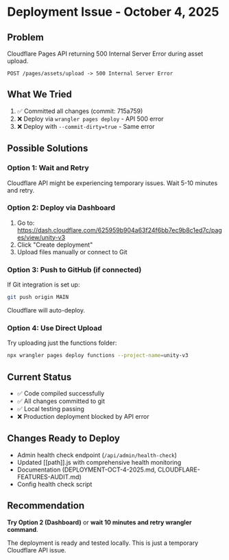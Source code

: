 # Deployment Issue - October 4, 2025

## Problem
Cloudflare Pages API returning 500 Internal Server Error during asset upload.

```
POST /pages/assets/upload -> 500 Internal Server Error
```

## What We Tried
1. ✅ Committed all changes (commit: 715a759)
2. ❌ Deploy via `wrangler pages deploy` - API 500 error
3. ❌ Deploy with `--commit-dirty=true` - Same error

## Possible Solutions

### Option 1: Wait and Retry
Cloudflare API might be experiencing temporary issues. Wait 5-10 minutes and retry.

### Option 2: Deploy via Dashboard
1. Go to: https://dash.cloudflare.com/625959b904a63f24f6bb7ec9b8c1ed7c/pages/view/unity-v3
2. Click "Create deployment"
3. Upload files manually or connect to Git

### Option 3: Push to GitHub (if connected)
If Git integration is set up:
```bash
git push origin MAIN
```
Cloudflare will auto-deploy.

### Option 4: Use Direct Upload
Try uploading just the functions folder:
```bash
npx wrangler pages deploy functions --project-name=unity-v3
```

## Current Status
- ✅ Code compiled successfully
- ✅ All changes committed to git
- ✅ Local testing passing
- ❌ Production deployment blocked by API error

## Changes Ready to Deploy
- Admin health check endpoint (`/api/admin/health-check`)
- Updated [[path]].js with comprehensive health monitoring
- Documentation (DEPLOYMENT-OCT-4-2025.md, CLOUDFLARE-FEATURES-AUDIT.md)
- Config health check script

## Recommendation
**Try Option 2 (Dashboard)** or **wait 10 minutes and retry wrangler command**.

The deployment is ready and tested locally. This is just a temporary Cloudflare API issue.
